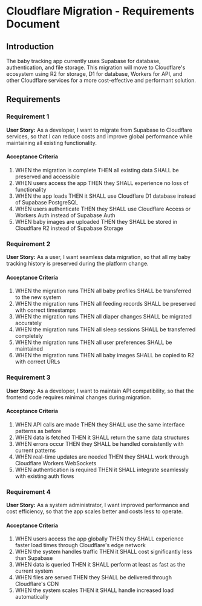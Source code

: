 # Cloudflare Migration - Requirements Document

## Introduction

The baby tracking app currently uses Supabase for database, authentication, and file storage. This migration will move to Cloudflare's ecosystem using R2 for storage, D1 for database, Workers for API, and other Cloudflare services for a more cost-effective and performant solution.

## Requirements

### Requirement 1

**User Story:** As a developer, I want to migrate from Supabase to Cloudflare services, so that I can reduce costs and improve global performance while maintaining all existing functionality.

#### Acceptance Criteria

1. WHEN the migration is complete THEN all existing data SHALL be preserved and accessible
2. WHEN users access the app THEN they SHALL experience no loss of functionality
3. WHEN the app loads THEN it SHALL use Cloudflare D1 database instead of Supabase PostgreSQL
4. WHEN users authenticate THEN they SHALL use Cloudflare Access or Workers Auth instead of Supabase Auth
5. WHEN baby images are uploaded THEN they SHALL be stored in Cloudflare R2 instead of Supabase Storage

### Requirement 2

**User Story:** As a user, I want seamless data migration, so that all my baby tracking history is preserved during the platform change.

#### Acceptance Criteria

1. WHEN the migration runs THEN all baby profiles SHALL be transferred to the new system
2. WHEN the migration runs THEN all feeding records SHALL be preserved with correct timestamps
3. WHEN the migration runs THEN all diaper changes SHALL be migrated accurately
4. WHEN the migration runs THEN all sleep sessions SHALL be transferred completely
5. WHEN the migration runs THEN all user preferences SHALL be maintained
6. WHEN the migration runs THEN all baby images SHALL be copied to R2 with correct URLs

### Requirement 3

**User Story:** As a developer, I want to maintain API compatibility, so that the frontend code requires minimal changes during migration.

#### Acceptance Criteria

1. WHEN API calls are made THEN they SHALL use the same interface patterns as before
2. WHEN data is fetched THEN it SHALL return the same data structures
3. WHEN errors occur THEN they SHALL be handled consistently with current patterns
4. WHEN real-time updates are needed THEN they SHALL work through Cloudflare Workers WebSockets
5. WHEN authentication is required THEN it SHALL integrate seamlessly with existing auth flows

### Requirement 4

**User Story:** As a system administrator, I want improved performance and cost efficiency, so that the app scales better and costs less to operate.

#### Acceptance Criteria

1. WHEN users access the app globally THEN they SHALL experience faster load times through Cloudflare's edge network
2. WHEN the system handles traffic THEN it SHALL cost significantly less than Supabase
3. WHEN data is queried THEN it SHALL perform at least as fast as the current system
4. WHEN files are served THEN they SHALL be delivered through Cloudflare's CDN
5. WHEN the system scales THEN it SHALL handle increased load automatically
